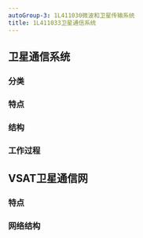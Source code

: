 ```yaml
---
autoGroup-3: 1L411030微波和卫星传输系统
title: 1L411033卫星通信系统
---
```

## 卫星通信系统
### 分类
### 特点
### 结构
### 工作过程 

## VSAT卫星通信网
### 特点
### 网络结构